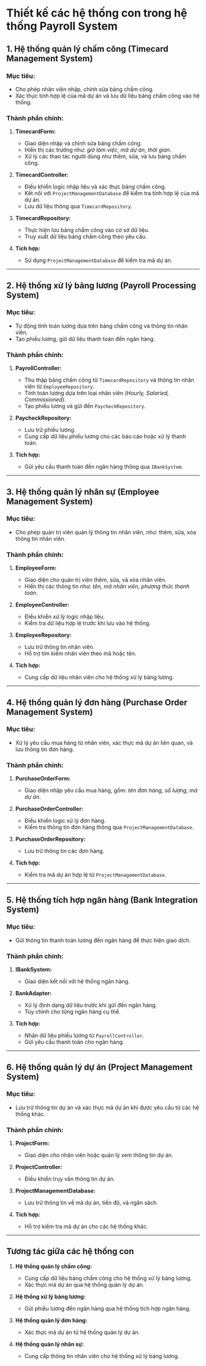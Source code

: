 # **Thiết kế các hệ thống con trong hệ thống Payroll System**

## **1. Hệ thống quản lý chấm công (Timecard Management System)**

### **Mục tiêu:**  
- Cho phép nhân viên nhập, chỉnh sửa bảng chấm công.
- Xác thực tính hợp lệ của mã dự án và lưu dữ liệu bảng chấm công vào hệ thống.

### **Thành phần chính:**  
1. **TimecardForm:**  
   - Giao diện nhập và chỉnh sửa bảng chấm công.
   - Hiển thị các trường như: *giờ làm việc, mã dự án, thời gian*.  
   - Xử lý các thao tác người dùng như thêm, sửa, và lưu bảng chấm công.

2. **TimecardController:**  
   - Điều khiển logic nhập liệu và xác thực bảng chấm công.  
   - Kết nối với `ProjectManagementDatabase` để kiểm tra tính hợp lệ của mã dự án.  
   - Lưu dữ liệu thông qua `TimecardRepository`.

3. **TimecardRepository:**  
   - Thực hiện lưu bảng chấm công vào cơ sở dữ liệu.
   - Truy xuất dữ liệu bảng chấm công theo yêu cầu.

4. **Tích hợp:**  
   - Sử dụng `ProjectManagementDatabase` để kiểm tra mã dự án.

---

## **2. Hệ thống xử lý bảng lương (Payroll Processing System)**

### **Mục tiêu:**  
- Tự động tính toán lương dựa trên bảng chấm công và thông tin nhân viên.
- Tạo phiếu lương, gửi dữ liệu thanh toán đến ngân hàng.

### **Thành phần chính:**  
1. **PayrollController:**  
   - Thu thập bảng chấm công từ `TimecardRepository` và thông tin nhân viên từ `EmployeeRepository`.
   - Tính toán lương dựa trên loại nhân viên (*Hourly, Salaried, Commissioned*).
   - Tạo phiếu lương và gửi đến `PaycheckRepository`.

2. **PaycheckRepository:**  
   - Lưu trữ phiếu lương.
   - Cung cấp dữ liệu phiếu lương cho các báo cáo hoặc xử lý thanh toán.

3. **Tích hợp:**  
   - Gửi yêu cầu thanh toán đến ngân hàng thông qua `IBankSystem`.

---

## **3. Hệ thống quản lý nhân sự (Employee Management System)**

### **Mục tiêu:**  
- Cho phép quản trị viên quản lý thông tin nhân viên, như: thêm, sửa, xóa thông tin nhân viên.

### **Thành phần chính:**  
1. **EmployeeForm:**  
   - Giao diện cho quản trị viên thêm, sửa, và xóa nhân viên.
   - Hiển thị các thông tin như: *tên, mã nhân viên, phương thức thanh toán*.

2. **EmployeeController:**  
   - Điều khiển xử lý logic nhập liệu.
   - Kiểm tra dữ liệu hợp lệ trước khi lưu vào hệ thống.

3. **EmployeeRepository:**  
   - Lưu trữ thông tin nhân viên.
   - Hỗ trợ tìm kiếm nhân viên theo mã hoặc tên.

4. **Tích hợp:**  
   - Cung cấp dữ liệu nhân viên cho hệ thống xử lý bảng lương.

---

## **4. Hệ thống quản lý đơn hàng (Purchase Order Management System)**

### **Mục tiêu:**  
- Xử lý yêu cầu mua hàng từ nhân viên, xác thực mã dự án liên quan, và lưu thông tin đơn hàng.

### **Thành phần chính:**  
1. **PurchaseOrderForm:**  
   - Giao diện nhập yêu cầu mua hàng, gồm: *tên đơn hàng, số lượng, mã dự án*.

2. **PurchaseOrderController:**  
   - Điều khiển logic xử lý đơn hàng.
   - Kiểm tra thông tin đơn hàng thông qua `ProjectManagementDatabase`.

3. **PurchaseOrderRepository:**  
   - Lưu trữ thông tin các đơn hàng.

4. **Tích hợp:**  
   - Kiểm tra mã dự án hợp lệ từ `ProjectManagementDatabase`.

---

## **5. Hệ thống tích hợp ngân hàng (Bank Integration System)**

### **Mục tiêu:**  
- Gửi thông tin thanh toán lương đến ngân hàng để thực hiện giao dịch.

### **Thành phần chính:**  
1. **IBankSystem:**  
   - Giao diện kết nối với hệ thống ngân hàng.

2. **BankAdapter:**  
   - Xử lý định dạng dữ liệu trước khi gửi đến ngân hàng.
   - Tùy chỉnh cho từng ngân hàng cụ thể.

3. **Tích hợp:**  
   - Nhận dữ liệu phiếu lương từ `PayrollController`.
   - Gửi yêu cầu thanh toán cho ngân hàng.

---

## **6. Hệ thống quản lý dự án (Project Management System)**

### **Mục tiêu:**  
- Lưu trữ thông tin dự án và xác thực mã dự án khi được yêu cầu từ các hệ thống khác.

### **Thành phần chính:**  
1. **ProjectForm:**  
   - Giao diện cho nhân viên hoặc quản lý xem thông tin dự án.

2. **ProjectController:**  
   - Điều khiển truy vấn thông tin dự án.

3. **ProjectManagementDatabase:**  
   - Lưu trữ thông tin về mã dự án, tiến độ, và ngân sách.

4. **Tích hợp:**  
   - Hỗ trợ kiểm tra mã dự án cho các hệ thống khác.

---

## **Tương tác giữa các hệ thống con**

1. **Hệ thống quản lý chấm công:**  
   - Cung cấp dữ liệu bảng chấm công cho hệ thống xử lý bảng lương.
   - Xác thực mã dự án qua hệ thống quản lý dự án.

2. **Hệ thống xử lý bảng lương:**  
   - Gửi phiếu lương đến ngân hàng qua hệ thống tích hợp ngân hàng.

3. **Hệ thống quản lý đơn hàng:**  
   - Xác thực mã dự án từ hệ thống quản lý dự án.

4. **Hệ thống quản lý nhân sự:**  
   - Cung cấp thông tin nhân viên cho hệ thống xử lý bảng lương.
